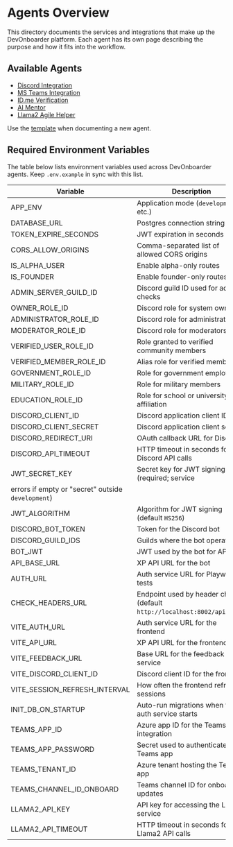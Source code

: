 # Agents Overview

This directory documents the services and integrations that make up the
DevOnboarder platform. Each agent has its own page describing the purpose and
how it fits into the workflow.

## Available Agents

- [Discord Integration](discord-integration.md)
- [MS Teams Integration](ms-teams-integration.md)
- [ID.me Verification](idme-verification.md)
- [AI Mentor](ai-mentor.md)
- [Llama2 Agile Helper](llama2-agile-helper.md)

Use the [template](templates/agent-spec-template.md) when documenting a new agent.
## Required Environment Variables

The table below lists environment variables used across DevOnboarder agents. Keep `.env.example` in sync with this list.

| Variable                     | Description                                |
| ---------------------------- | ------------------------------------------ |
| APP_ENV                      | Application mode (`development`, etc.)     |
| DATABASE_URL                 | Postgres connection string                 |
| TOKEN_EXPIRE_SECONDS         | JWT expiration in seconds                  |
| CORS_ALLOW_ORIGINS           | Comma-separated list of allowed CORS origins |
| IS_ALPHA_USER                | Enable alpha-only routes                   |
| IS_FOUNDER                   | Enable founder-only routes                 |
| ADMIN_SERVER_GUILD_ID        | Discord guild ID used for admin checks     |
| OWNER_ROLE_ID                | Discord role for system owner              |
| ADMINISTRATOR_ROLE_ID        | Discord role for administrators            |
| MODERATOR_ROLE_ID            | Discord role for moderators                |
| VERIFIED_USER_ROLE_ID        | Role granted to verified community members |
| VERIFIED_MEMBER_ROLE_ID      | Alias role for verified members            |
| GOVERNMENT_ROLE_ID           | Role for government employees              |
| MILITARY_ROLE_ID             | Role for military members                  |
| EDUCATION_ROLE_ID            | Role for school or university affiliation  |
| DISCORD_CLIENT_ID            | Discord application client ID              |
| DISCORD_CLIENT_SECRET        | Discord application client secret          |
| DISCORD_REDIRECT_URI         | OAuth callback URL for Discord             |
| DISCORD_API_TIMEOUT          | HTTP timeout in seconds for Discord API calls |
| JWT_SECRET_KEY               | Secret key for JWT signing (required; service
errors if empty or "secret" outside `development`) |
| JWT_ALGORITHM                | Algorithm for JWT signing (default `HS256`) |
| DISCORD_BOT_TOKEN            | Token for the Discord bot                  |
| DISCORD_GUILD_IDS            | Guilds where the bot operates              |
| BOT_JWT                      | JWT used by the bot for API calls          |
| API_BASE_URL                 | XP API URL for the bot                     |
| AUTH_URL                     | Auth service URL for Playwright tests      |
| CHECK_HEADERS_URL            | Endpoint used by header checks (default `http://localhost:8002/api/user`) |
| VITE_AUTH_URL                | Auth service URL for the frontend          |
| VITE_API_URL                 | XP API URL for the frontend                |
| VITE_FEEDBACK_URL            | Base URL for the feedback service          |
| VITE_DISCORD_CLIENT_ID       | Discord client ID for the frontend         |
| VITE_SESSION_REFRESH_INTERVAL| How often the frontend refreshes sessions  |
| INIT_DB_ON_STARTUP           | Auto-run migrations when the auth service starts |
| TEAMS_APP_ID                 | Azure app ID for the Teams integration      |
| TEAMS_APP_PASSWORD           | Secret used to authenticate the Teams app   |
| TEAMS_TENANT_ID              | Azure tenant hosting the Teams app          |
| TEAMS_CHANNEL_ID_ONBOARD     | Teams channel ID for onboarding updates     |
| LLAMA2_API_KEY               | API key for accessing the Llama2 service    |
| LLAMA2_API_TIMEOUT           | HTTP timeout in seconds for Llama2 API calls |


